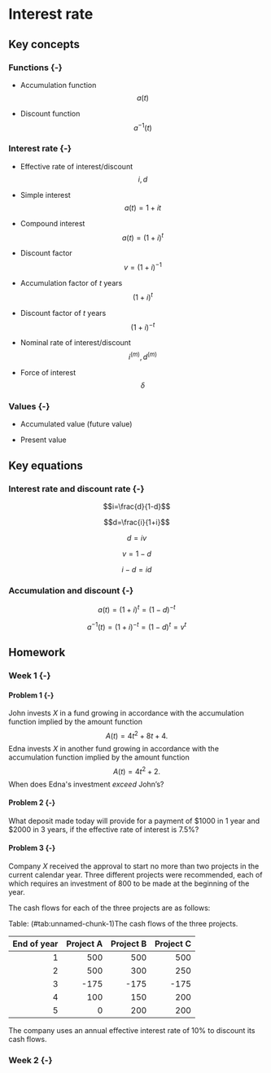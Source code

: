 # Interest rate

## Key concepts

### Functions {-}

- Accumulation function $$a(t)$$

- Discount function $$a^{-1}(t)$$

### Interest rate {-}

- Effective rate of interest/discount $$i,d$$

- Simple interest $$a(t)=1+it$$

- Compound interest $$a(t)=(1+i)^t$$

- Discount factor $$v=(1+i)^{-1}$$

- Accumulation factor of $t$ years $$(1+i)^t$$

- Discount factor of $t$ years $$(1+i)^{-t}$$

- Nominal rate of interest/discount $$i^{(m)},d^{(m)}$$

- Force of interest $$\delta$$

### Values {-}

- Accumulated value (future value) 

- Present value

## Key equations

### Interest rate and discount rate {-}

$$i=\frac{d}{1-d}$$

$$d=\frac{i}{1+i}$$

$$d=iv$$

$$v=1-d$$

$$i-d=id$$

### Accumulation and discount {-}

$$a(t)=(1+i)^t=(1-d)^{-t}$$

$$a^{-1}(t)=(1+i)^{-t}=(1-d)^t=v^t$$



## Homework

### Week 1 {-}

#### Problem 1 {-}

John invests $X$ in a fund growing in accordance with the accumulation function implied by the amount function
$$A(t)=4t^2+8t+4.$$
Edna invests $X$ in another fund growing in accordance with the accumulation function implied by the amount function $$A(t)=4t^2+2.$$
When does Edna's investment *exceed* John’s?

#### Problem 2 {-}

What deposit made today will provide for a payment of $\$1000$ in 1 year and $\$2000$ in 3 years, if the effective rate of interest is $7.5\%$?

#### Problem 3 {-}

Company $X$ received the approval to start no more than two projects in the current calendar year.
Three different projects were recommended, each of which requires an investment of 800 to be made at the beginning of the year.

The cash flows for each of the three projects are as follows:

Table: (\#tab:unnamed-chunk-1)The cash flows of the three projects.

| End of year| Project A| Project B| Project C|
|-----------:|---------:|---------:|---------:|
|           1|       500|       500|       500|
|           2|       500|       300|       250|
|           3|      -175|      -175|      -175|
|           4|       100|       150|       200|
|           5|         0|       200|       200|

The company uses an annual effective interest rate of $10\%$ to discount its cash flows.

### Week 2 {-}






